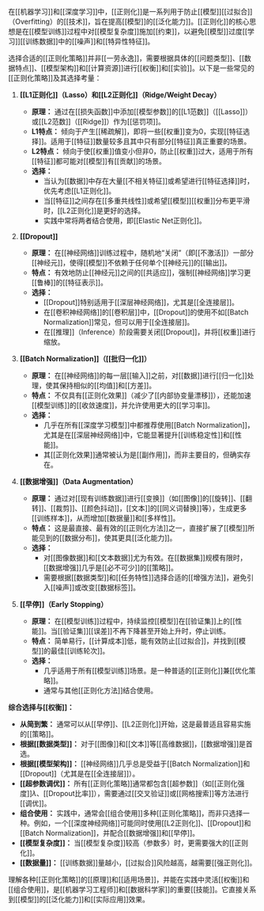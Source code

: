 
在[[机器学习]]和[[深度学习]]中，[[正则化]]是一系列用于防止[[模型]][[过拟合]]（Overfitting）的[[技术]]，旨在提高[[模型]]的[[泛化能力]]。[[正则化]]的核心思想是在[[模型训练]]过程中对[[模型复杂度]]施加[[约束]]，以避免[[模型]]过度[[学习]][[训练数据]]中的[[噪声]]和[[特异性特征]]。

选择合适的[[正则化策略]]并非[[一劳永逸]]，需要根据具体的[[问题类型]]、[[数据特点]]、[[模型架构]]和[[计算资源]]进行[[权衡]]和[[实验]]。以下是一些常见的[[正则化策略]]及其选择考量：

1.  **[[L1正则化]]（Lasso）和[[L2正则化]]（Ridge/Weight Decay）**
    *   **原理：** 通过在[[损失函数]]中添加[[模型参数]]的[[L1范数]]（[[Lasso]]）或[[L2范数]]（[[Ridge]]）作为[[惩罚项]]。
    *   **L1特点：** 倾向于产生[[稀疏解]]，即将一些[[权重]]变为0，实现[[特征选择]]。适用于[[特征]]数量较多且其中只有部分[[特征]]真正重要的场景。
    *   **L2特点：** 倾向于使[[权重]]值变小但非0，防止[[权重]]过大，适用于所有[[特征]]都可能对[[模型]]有[[贡献]]的场景。
    *   **选择：**
        *   当认为[[数据]]中存在大量[[不相关特征]]或希望进行[[特征选择]]时，优先考虑[[L1正则化]]。
        *   当[[特征]]之间存在[[多重共线性]]或希望[[模型]][[权重]]分布更平滑时，[[L2正则化]]是更好的选择。
        *   实践中常将两者结合使用，即[[Elastic Net正则化]]。

2.  **[[Dropout]]**
    *   **原理：** 在[[神经网络]]训练过程中，随机地“关闭”（即[[不激活]]）一部分[[神经元]]，使得[[模型]]不依赖于任何单个[[神经元]]的[[输出]]。
    *   **特点：** 有效地防止[[神经元]]之间的[[共适应]]，强制[[神经网络]]学习更[[鲁棒]]的[[特征表示]]。
    *   **选择：**
        *   [[Dropout]]特别适用于[[深层神经网络]]，尤其是[[全连接层]]。
        *   在[[卷积神经网络]]的[[卷积层]]中，[[Dropout]]的使用不如[[Batch Normalization]]常见，但可以用于[[全连接层]]。
        *   在[[推理]]（Inference）阶段需要关闭[[Dropout]]，并将[[权重]]进行缩放。

3.  **[[Batch Normalization]]（[[批归一化]]）**
    *   **原理：** 在[[神经网络]]的每一层[[输入]]之前，对[[数据]]进行[[归一化]]处理，使其保持相似的[[均值]]和[[方差]]。
    *   **特点：** 不仅具有[[正则化效果]]（减少了[[内部协变量漂移]]），还能加速[[模型训练]]的[[收敛速度]]，并允许使用更大的[[学习率]]。
    *   **选择：**
        *   几乎在所有[[深度学习模型]]中都推荐使用[[Batch Normalization]]，尤其是在[[深层神经网络]]中，它能显著提升[[训练稳定性]]和[[性能]]。
        *   其[[正则化效果]]通常被认为是[[副作用]]，而非主要目的，但确实存在。

4.  **[[数据增强]]（Data Augmentation）**
    *   **原理：** 通过对[[现有训练数据]]进行[[变换]]（如[[图像]]的[[旋转]]、[[翻转]]、[[裁剪]]、[[颜色抖动]]，[[文本]]的[[同义词替换]]等），生成更多[[训练样本]]，从而增加[[数据量]]和[[多样性]]。
    *   **特点：** 这是最直接、最有效的[[正则化方法]]之一，直接扩展了[[模型]]所能见到的[[数据分布]]，使其更具[[泛化能力]]。
    *   **选择：**
        *   对[[图像数据]]和[[文本数据]]尤为有效。在[[数据集]]规模有限时，[[数据增强]]几乎是[[必不可少]]的[[策略]]。
        *   需要根据[[数据类型]]和[[任务特性]]选择合适的[[增强方法]]，避免引入[[噪声]]或改变[[数据标签]]。

5.  **[[早停]]（Early Stopping）**
    *   **原理：** 在[[模型训练]]过程中，持续监控[[模型]]在[[验证集]]上的[[性能]]。当[[验证集]][[误差]]不再下降甚至开始上升时，停止训练。
    *   **特点：** 简单易行，[[计算成本]]低，能有效防止[[过拟合]]，并找到[[模型]]的最佳[[训练轮次]]。
    *   **选择：**
        *   几乎适用于所有[[模型训练]]场景。是一种普适的[[正则化]]兼[[优化策略]]。
        *   通常与其他[[正则化方法]]结合使用。

**综合选择与[[权衡]]：**

*   **从简到繁：** 通常可以从[[早停]]、[[L2正则化]]开始，这是最普适且容易实施的[[策略]]。
*   **根据[[数据类型]]：** 对于[[图像]]和[[文本]]等[[高维数据]]，[[数据增强]]是首选。
*   **根据[[模型架构]]：** [[神经网络]]几乎总是受益于[[Batch Normalization]]和[[Dropout]]（尤其是在[[全连接层]]）。
*   **[[超参数调优]]：** 所有[[正则化策略]]通常都包含[[超参数]]（如[[正则化强度]]$\lambda$、[[Dropout比率]]），需要通过[[交叉验证]]或[[网格搜索]]等方法进行[[调优]]。
*   **组合使用：** 实践中，通常会[[组合使用]]多种[[正则化策略]]，而非只选择一种。例如，一个[[深度神经网络]]可能同时使用[[L2正则化]]、[[Dropout]]和[[Batch Normalization]]，并配合[[数据增强]]和[[早停]]。
*   **[[模型复杂度]]：** 当[[模型复杂度]]较高（参数多）时，更需要强大的[[正则化]]。
*   **[[数据量]]：** [[训练数据]]量越小，[[过拟合]]风险越高，越需要[[强正则化]]。

理解各种[[正则化策略]]的[[原理]]和[[适用场景]]，并能在实践中灵活[[权衡]]和[[组合使用]]，是[[机器学习工程师]]和[[数据科学家]]的重要[[技能]]。它直接关系到[[模型]]的[[泛化能力]]和[[实际应用]]效果。